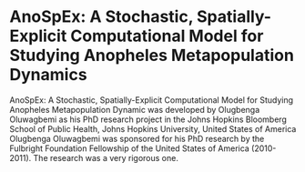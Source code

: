 # AnoSpEx: A Stochastic, Spatially-Explicit Computational Model for Studying Anopheles Metapopulation Dynamics
AnoSpEx: A Stochastic, Spatially-Explicit Computational Model for Studying Anopheles Metapopulation Dynamic
was developed by Olugbenga Oluwagbemi as his PhD research project in the Johns Hopkins Bloomberg School of Public Health, Johns Hopkins University, United States of America
Olugbenga Oluwagbemi was sponsored for his PhD research by the Fulbright Foundation Fellowship of the United States of America (2010-2011).
The research was a very rigorous one.
